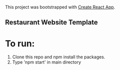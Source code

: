 This project was bootstrapped with [Create React App](https://github.com/facebookincubator/create-react-app).

## Restaurant Website Template

# To run:
  1. Clone this repo and npm install the packages.
  2. Type 'npm start' in main directory
  

